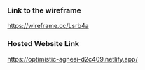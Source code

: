 ### Link to the wireframe
https://wireframe.cc/Lsrb4a
### Hosted Website Link
https://optimistic-agnesi-d2c409.netlify.app/
